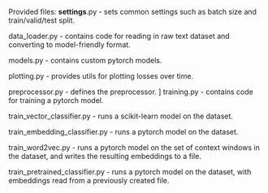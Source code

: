 Provided files:
__settings__.py - sets common settings such as batch size and train/valid/test split.

data_loader.py - contains code for reading in raw text dataset and converting to model-friendly format.

models.py - contains custom pytorch models.

plotting.py - provides utils for plotting losses over time.

preprocessor.py - defines the preprocessor.
]
training.py - contains code for training a pytorch model.

train_vector_classifier.py - runs a scikit-learn model on the dataset.

train_embedding_classifier.py - runs a pytorch model on the dataset.

train_word2vec.py - runs a pytorch model on the set of context windows in the dataset, and writes the resulting embeddings to a file.

train_pretrained_classifier.py - runs a pytorch model on the dataset, with embeddings read from a previously created file.
